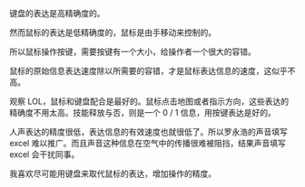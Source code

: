 键盘的表达是高精确度的。

然而鼠标的表达是低精确度的，鼠标是由手移动来控制的。

所以鼠标操作按键，需要按键有一个大小，给操作者一个很大的容错。

鼠标的原始信息表达速度除以所需要的容错，才是鼠标表达信息的速度，这似乎不高。

观察 LOL，鼠标和键盘配合是最好的。鼠标点击地图或者指示方向，这些表达的精确度不用太高。技能释放与否，则是一个 0 / 1 信息，用按键表达是好的。

人声表达的精度很低，表达信息的有效速度也就很低了。所以罗永浩的声音填写 excel 难以推广。而且声音这种信息在空气中的传播很难被阻挡，结果声音填写 excel 会干扰同事。

我喜欢尽可能用键盘来取代鼠标的表达，增加操作的精度。

